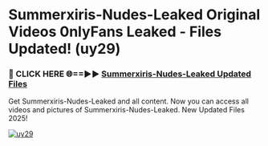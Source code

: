 # Summerxiris-Nudes-Leaked Original Videos 0nlyFans Leaked - Files Updated! (uy29)

<h3>🔴 CLICK HERE 🌐==►► <a href="https://tinyurl.com/4mcuefdz" rel="nofollow">Summerxiris-Nudes-Leaked Updated Files</a></h3>

Get Summerxiris-Nudes-Leaked and all content. Now you can access all videos and pictures of Summerxiris-Nudes-Leaked. New Updated Files 2025!

[![uy29](https://i.imgur.com/StAQSOY.gif)](https://tinyurl.com/4mcuefdz)

